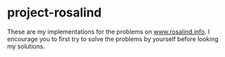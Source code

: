 # project-rosalind
These are my implementations for the problems on www.rosalind.info. I encourage you to first try to solve the problems by yourself before looking my solutions.
